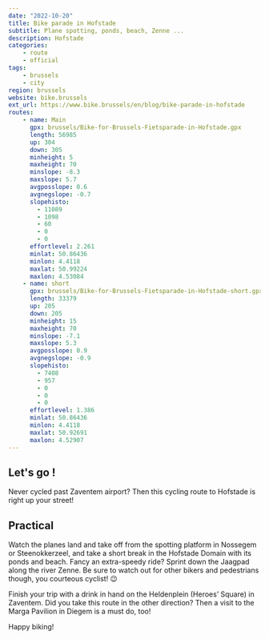 ```yaml
---
date: "2022-10-20"
title: Bike parade in Hofstade
subtitle: Plane spotting, ponds, beach, Zenne ...
description: Hofstade
categories:
    - route
    - official
tags:
    - brussels
    - city
region: brussels
website: bike.brussels
ext_url: https://www.bike.brussels/en/blog/bike-parade-in-hofstade
routes:
    - name: Main
      gpx: brussels/Bike-for-Brussels-Fietsparade-in-Hofstade.gpx
      length: 56985
      up: 304
      down: 305
      minheight: 5
      maxheight: 70
      minslope: -8.3
      maxslope: 5.7
      avgposslope: 0.6
      avgnegslope: -0.7
      slopehisto:
        - 11089
        - 1098
        - 60
        - 0
        - 0
      effortlevel: 2.261
      minlat: 50.86436
      minlon: 4.4118
      maxlat: 50.99224
      maxlon: 4.53084
    - name: short
      gpx: brussels/Bike-for-Brussels-Fietsparade-in-Hofstade-short.gpx
      length: 33379
      up: 205
      down: 205
      minheight: 15
      maxheight: 70
      minslope: -7.1
      maxslope: 5.3
      avgposslope: 0.9
      avgnegslope: -0.9
      slopehisto:
        - 7408
        - 957
        - 0
        - 0
        - 0
      effortlevel: 1.386
      minlat: 50.86436
      minlon: 4.4118
      maxlat: 50.92691
      maxlon: 4.52907
---
```

## Let's go !

Never cycled past Zaventem airport? Then this cycling route to Hofstade is right up your street!

## Practical

Watch the planes land and take off from the spotting platform in Nossegem or Steenokkerzeel, and take a short break in the Hofstade Domain with its ponds and beach. Fancy an extra-speedy ride? Sprint down the Jaagpad along the river Zenne. Be sure to watch out for other bikers and pedestrians though, you courteous cyclist! 😉

Finish your trip with a drink in hand on the Heldenplein (Heroes’ Square) in Zaventem. Did you take this route in the other direction? Then a visit to the Marga Pavilion in Diegem is a must do, too!

Happy biking!